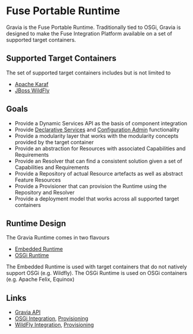 Fuse Portable Runtime
=====================

Gravia is the Fuse Portable Runtime. Traditionally tied to OSGi, Gravia is designed to make the Fuse Integration Platform available on a set of supported target containers. 

Supported Target Containers
---------------------------

The set of supported target containers includes but is not limited to 

* [Apache Karaf](http://karaf.apache.org/)
* [JBoss WildFly](http://www.wildfly.org/)

Goals
-----

* Provide a Dynamic Services API as the basis of component integration
* Provide [Declarative Services](http://felix.apache.org/documentation/subprojects/apache-felix-service-component-runtime.html) and [Configuration Admin](http://felix.apache.org/documentation/subprojects/apache-felix-config-admin.html) functionality
* Provide a modularity layer that works with the modularity concepts provided by the target container
* Provide an abstraction for Resources with associated Capabilities and Requirements
* Provide an Resolver that can find a consistent solution given a set of Capabilities and Requirements
* Provide a Repository of actual Resource artefacts as well as abstract Feature Resources
* Provide a Provisioner that can provision the Runtime using the Repository and Resolver
* Provide a deployment model that works across all supported target containers

Runtime Design
--------------

The Gravia Runtime comes in two flavours

* [Embedded Runtime](../../wiki/Runtime-Design#embedded-runtime)
* [OSGi Runtime](../../wiki/Runtime-Design#osgi-runtime)

The Embedded Runtime is used with target containers that do not natively support OSGi (e.g. Wildfly). 
The OSGi Runtime is used on OSGi containers (e.g. Apache Felix, Equinox)

Links
-----

* [Gravia API](http://tdiesler.github.io/gravia/1.1/apidocs)
* [OSGi Integration](../../wiki/OSGi-Integration), [Provisioning](../../wiki/OSGi-Provisioning)
* [WildFly Integration](../../wiki/WildFly-Integration), [Provisioning](../../wiki/WildFly-Provisioning)

